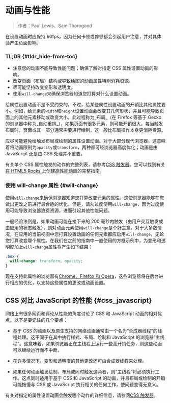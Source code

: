 # 动画与性能

> 作者：Paul Lewis、Sam Thorogood

在设置动画时应保持 60fps，因为任何卡顿或停顿都会引起用户注意，并对其体验产生负面影响。

### TL;DR {#tldr_hide-from-toc}

* 注意您的动画不能导致性能问题；确保了解对指定 CSS 属性设置动画的影响。
* 改变页面（布局）结构或导致绘图的动画属性特别消耗资源。
* 尽可能坚持改变变形和透明度。
* 使用`will-change`来确保浏览器知道您打算对什么设置动画。

给属性设置动画不是不受约束的，不过，给某些属性设置动画的开销比其他属性要小。例如，给元素的`width`和`height`设置动画会改变其几何形状，并且可能导致页面上的其他元素移动或改变大小。此过程称为_布局_（在 Firefox 等基于 Gecko 的浏览器中称为_自动重排_），如果页面有很多元素，则可能开销很大。每当触发布局时，页面或其一部分通常需要进行绘制，这一般比布局操作本身更消耗资源。

应尽可能避免给触发布局或绘制的属性设置动画。对于大部分现代浏览器，这意味着将动画限制为`opacity`或`transform`，两种都可经浏览器高度优化；动画是由 JavaScript 还是由 CSS 处理并不重要。

有关单个 CSS 属性触发的动作的完整列表，请参考[CSS 触发器](http://csstriggers.com/)。您可以找到有关[在 HTML5 Rocks 上创建高性能动画](http://www.html5rocks.com/en/tutorials/speed/high-performance-animations/)的完整指南。

### 使用 will-change 属性 {#will-change}

使用[`will-change`](https://dev.w3.org/csswg/css-will-change/)来确保浏览器知道您打算改变元素的属性。这使浏览器能够在您做出更改之前进行最合适的优化。但是，请勿过度使用`will-change`，因为过度使用可能导致浏览器浪费资源，进而引起其他性能问题。

一般经验法则是，如果动画可能在接下来的 200 毫秒内触发（由用户交互触发或由应用的状态触发），则对动画元素使用`will-change`是个好主意。对于大多数情况，在应用的当前视图中您打算设置动画的任何元素都应启用`will-change`，无论您打算改变哪个属性。在我们在之前的指南中一直使用的方框示例中，为变形和透明度加上`will-change`属性将产生如下结果：

```css
.box {
  will-change: transform, opacity;
}
```

现在支持此属性的浏览器有[Chrome、Firefox 和 Opera](http://caniuse.com/#feat=will-change)，这些浏览器将在后台进行相应的优化，以支持这些属性的更改或动画设置。

## CSS 对比 JavaScript 的性能 {#css_javascript}

网络上有很多网页和评论从性能的角度讨论了 CSS 和 JavaScript 动画的相对优点。以下是要记住的几个要点：

* 基于 CSS 的动画以及原生支持的网络动画通常由一个名为“合成器线程”的线程处理。这不同于在其中执行样式、布局、绘制和 JavaScript 的浏览器“主线程”。这意味着，如果浏览器正在主线程上运行一些高开销任务，则这些动画可以继续运行而不中断。

* 在许多情况下，变形和透明度的其他更改还可由合成器线程来处理。

* 如果任何动画触发绘制、布局或同时触发这两者，则“主线程”将必须执行工作。这点同时适用于基于 CSS 和 JavaScript 的动画，并且布局或绘制的开销可能拖慢与 CSS 或 JavaScript 执行相关的任何工作，使问题变得无意义。

有关对指定的属性设置动画会触发哪个动作的详细信息，请参阅[CSS 触发器](http://csstriggers.com/)。



